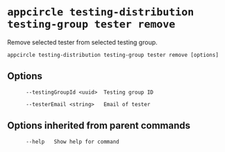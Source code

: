 # `appcircle testing-distribution testing-group tester remove`

Remove selected tester from selected testing group.

```plaintext
appcircle testing-distribution testing-group tester remove [options]
```

## Options

```plaintext
      --testingGroupId <uuid>  Testing group ID

      --testerEmail <string>   Email of tester
```

## Options inherited from parent commands

```plaintext
      --help   Show help for command
```
